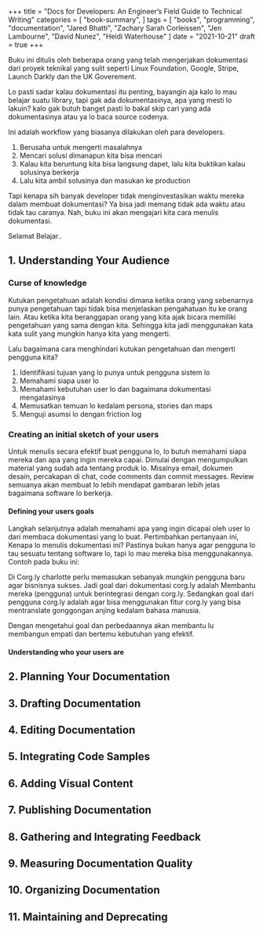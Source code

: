 +++
title = "Docs for Developers: An Engineer’s Field Guide to Technical Writing"
categories = [
    "book-summary",
]
tags = [
    "books",
    "programming",
    "documentation",
    "Jared Bhatti", 
    "Zachary Sarah Corleissen", 
    "Jen Lambourne", 
    "David Nunez",
    "Heidi Waterhouse"
]
date = "2021-10-21"
draft = true
+++

Buku ini ditulis oleh beberapa orang yang telah mengerjakan dokumentasi dari proyek teknikal yang sulit seperti Linux Foundation, Google, Stripe, Launch Darkly dan the UK Goverement.

Lo pasti sadar kalau dokumentasi itu penting, bayangin aja kalo lo mau belajar suatu library, tapi gak ada dokumentasinya, apa yang mesti lo lakuin? kalo gak butuh banget pasti lo bakal skip cari yang ada dokumentasinya atau ya lo baca source codenya.

Ini adalah workflow yang biasanya dilakukan oleh para developers.

1. Berusaha untuk mengerti masalahnya
2. Mencari solusi dimanapun kita bisa mencari
3. Kalau kita beruntung kita bisa langsung dapet, lalu kita buktikan kalau solusinya berkerja
4. Lalu kita ambil solusinya dan masukan ke production

Tapi kenapa sih banyak developer tidak menginvestasikan waktu mereka dalam membuat dokumentasi? Ya bisa jadi memang tidak ada waktu atau tidak tau caranya. Nah, buku ini akan mengajari kita cara menulis dokumentasi. 

Selamat Belajar..

## 1. Understanding Your Audience

### Curse of knowledge

Kutukan pengetahuan adalah kondisi dimana ketika orang yang sebenarnya punya pengetahuan tapi tidak bisa menjelaskan pengahatuan itu ke orang lain. Atau ketika kita beranggapan orang yang kita ajak bicara memiliki pengetahuan yang sama dengan kita. Sehingga kita jadi menggunakan kata kata sulit yang mungkin hanya kita yang mengerti.

Lalu bagaimana cara menghindari kutukan pengetahuan dan mengerti pengguna kita?

1. Identifikasi tujuan yang lo punya untuk pengguna sistem lo
2. Memahami siapa user lo
3. Memahami kebutuhan user lo dan bagaimana dokumentasi mengatasinya
4. Memusatkan temuan lo kedalam persona, stories dan maps
5. Menguji asumsi lo dengan friction log

### Creating an initial sketch of your users

Untuk menulis secara efektif buat pengguna lo, lo butuh memahami siapa mereka dan apa yang ingin mereka capai. Dimulai dengan mengumpulkan material yang sudah ada tentang produk lo. Misalnya email, dokumen desain, percakapan di chat, code comments dan commit messages. Review semuanya akan membuat lo lebih mendapat gambaran lebih jelas bagaimana software lo berkerja.

#### Defining your users goals

Langkah selanjutnya adalah memahami apa yang ingin dicapai oleh user lo dari membaca dokumentasi yang lo buat. Pertimbahkan pertanyaan ini, Kenapa lo menulis dokumentasi ini?
Pastinya bukan hanya agar pengguna lo tau sesuatu tentang software lo, tapi lo mau mereka bisa menggunakannya. Contoh pada buku ini:

Di Corg.ly charlotte perlu memasukan sebanyak mungkin pengguna baru agar bisnisnya sukses. Jadi goal dari dokumentasi corg.ly adalah Membantu mereka (pengguna) untuk berintegrasi dengan corg.ly. Sedangkan goal dari pengguna corg.ly adalah agar bisa menggunakan fitur corg.ly yang bisa mentranslate gonggongan anjing kedalam bahasa manusia.

Dengan mengetahui goal dan perbedaannya akan membantu lu membangun empati dan bertemu kebutuhan yang efektif.

#### Understanding who your users are



## 2. Planning Your Documentation
## 3. Drafting Documentation
## 4. Editing Documentation
## 5. Integrating Code Samples
## 6. Adding Visual Content
## 7. Publishing Documentation
## 8. Gathering and Integrating Feedback
## 9. Measuring Documentation Quality
## 10. Organizing Documentation
## 11. Maintaining and Deprecating